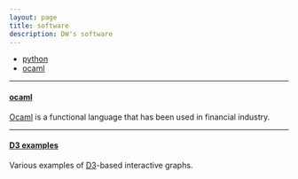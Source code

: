 ```yaml
---
layout: page
title: software
description: DW's software
---
```


<div class="navbar">
    <div class="navbar-inner">
        <ul class="nav">
        <li><a href="https://www.python.rog">python </a></li>
            <li><a href="http://www.ocaml.org">ocaml</a></li>
        </ul>
    </div>
</div>

---

#### <a name="ocaml"></a>[ocaml](http://www.ocaml.org)

[Ocaml](http://www.ocaml.org/) is a functional language that has been
used in financial industry.

---


#### <a name="D3"></a>[D3 examples](http://d3js.org)

Various examples of [D3](http://d3js.org)-based interactive graphs.

